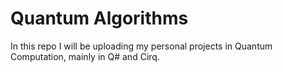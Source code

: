 # Quantum Algorithms
In this repo I will be uploading my personal projects in Quantum Computation, mainly in Q# and Cirq.

